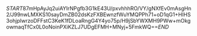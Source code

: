 $START$87mHpAyJq2uiAYIrNPgfb3G1kE43U/pxvhhhRO/VY/gNXfEv0mAsgHn2/J99nwLMXKS10sayDmZB02dsKzFXBEwnzfWuYMQPPh71+oD1qG1+HIHS3ohjplwrzoDFFstC3KeK1fDLoaRngG4Y4yo75p/H9jSbYWXMH9PWw+mOkgowmaqTfCx0L0oNoinPXiKZLJ7UDgEFMH+MNyj+5FmkWQ==$END$